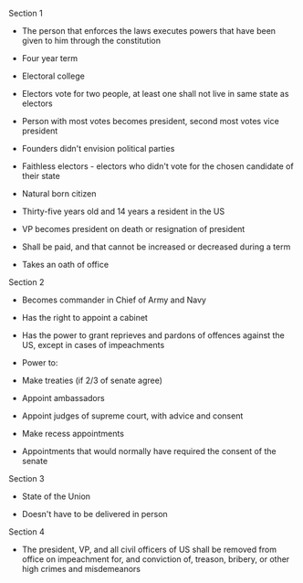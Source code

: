 Section 1

- The person that enforces the laws executes powers that have been given to him through the constitution
- Four year term
- Electoral college
- Electors vote for two people, at least one shall not live in same state as electors
- Person with most votes becomes president, second most votes vice president

- Founders didn't envision political parties

- Faithless electors - electors who didn't vote for the chosen candidate of their state
- Natural born citizen
- Thirty-five years old and 14 years a resident in the US
- VP becomes president on death or resignation of president
- Shall be paid, and that cannot be increased or decreased during a term
- Takes an oath of office

Section 2

- Becomes commander in Chief of Army and Navy
- Has the right to appoint a cabinet
- Has the power to grant reprieves and pardons of offences against the US, except in cases of impeachments
- Power to:

- Make treaties (if 2/3 of senate agree)
- Appoint ambassadors
- Appoint judges of supreme court, with advice and consent
- Make recess appointments

- Appointments that would normally have required the consent of the senate

Section 3

- State of the Union

- Doesn't have to be delivered in person

Section 4

- The president, VP, and all civil officers of US shall be removed from office on impeachment for, and conviction of, treason, bribery, or other high crimes and misdemeanors